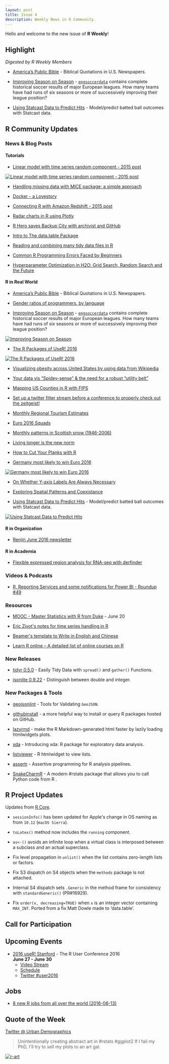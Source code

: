 ```yaml
---
layout: post
title: Issue 4
description: Weekly News in R Community.
---
```


Hello and welcome to the new issue of **R Weekly**!

## Highlight

*Digested by R Weekly Members*

+ [America’s Public Bible](http://americaspublicbible.org/) - Biblical Quotations in U.S. Newspapers.

+ [Improving Season on Season](http://rpubs.com/jalapic/sbs) - [`engsoccerdata`](https://github.com/jalapic/engsoccerdata) contains complete historical soccer results of major European leagues. How many teams have had runs of six seasons or more of successively improving their league position?

+ [Using Statcast Data to Predict Hits](http://www.hardballtimes.com/using-statcast-data-to-predict-hits/) - Model/predict batted ball outcomes with Statcast data.

## R Community Updates

### News & Blog Posts

#### Tutorials

+ [Linear model with time series random component - 2015 post](https://ellisp.github.io/blog/2015/11/15/linear-model-timeseries)

[![Linear model with time series random component - 2015 post](https://ellisp.github.io/img/0017-timeseries.gif)](https://ellisp.github.io/blog/2015/11/15/linear-model-timeseries)

+ [Handling missing data with MICE package; a simple approach](http://datascienceplus.com/handling-missing-data-with-mice-package-a-simple-approach/)

+ [Docker - a Lovestory](https://heidiseibold.github.io/r/2016/06/13/Docker/)

+ [Connecting R with Amazon Redshift - 2015 post](http://blogs.aws.amazon.com/bigdata/post/Tx1G8828SPGX3PK/Connecting-R-with-Amazon-Redshift)

+ [Radar charts in R using Plotly](http://moderndata.plot.ly/radar-charts-in-r-using-plotly/)

+ [R Hero saves Backup City with archivist and GitHub](http://r-addict.com/2016/06/13/RHero-Saves-Backup-City-With-archivist-github.html)

+ [Intro to The data.table Package](https://rollingyours.wordpress.com/2016/06/14/fast-aggregation-of-large-data-with-the-data-table-package/)

+ [Reading and combining many tidy data files in R](http://serialmentor.com/blog/2016/6/13/reading-and-combining-many-tidy-data-files-in-R)

+ [Common R Programming Errors Faced by Beginners](http://www.quantinsti.com/blog/common-errors-r/)

+ [Hyperparameter Optimization in H2O: Grid Search, Random Search and the Future](http://blog.h2o.ai/2016/06/hyperparameter-optimization-in-h2o-grid-search-random-search-and-the-future/) 

#### R in Real World

+ [America’s Public Bible](http://americaspublicbible.org/) - Biblical Quotations in U.S. Newspapers.

+ [Gender ratios of programmers, by language](http://blog.revolutionanalytics.com/2016/06/programmers-gender.html)

+ [Improving Season on Season](http://rpubs.com/jalapic/sbs) -  [`engsoccerdata`](https://github.com/jalapic/engsoccerdata) contains complete historical soccer results of major European leagues. How many teams have had runs of six seasons or more of successively improving their league position?

[![Improving Season on Season](https://cdn.rawgit.com/rweekly/image/master/2016-06-20/football.png)](http://rpubs.com/jalapic/sbs)

+ [The R Packages of UseR! 2016](http://blog.revolutionanalytics.com/2016/06/the-r-packages-of-user-2016.html)

[![The R Packages of UseR! 2016](https://revolution-computing.typepad.com/.a/6a010534b1db25970b01b7c86dfbf2970b-800wi)](http://blog.revolutionanalytics.com/2016/06/the-r-packages-of-user-2016.html)

+ [Visualizing obesity across United States by using data from Wikipedia](http://datascienceplus.com/visualizing-obesity-across-united-states-by-using-data-from-wikipedia/)

+ [Your data vis “Spidey-sense” & the need for a robust “utility belt”](https://rud.is/b/2016/06/16/your-data-vis-spidey-sense-the-need-for-a-robust-utility-belt/)

+ [Mapping US Counties in R with FIPS](https://www.datascienceriot.com/mapping-us-counties-in-r-with-fips/kris/)

+ [Set up a twitter filter stream before a conference to properly check out the zeitgeist!](https://thomas-keller.github.io/articles/using-streamr-tidytext-to-conferences-with-twitter/)

+ [Monthly Regional Tourism Estimates](https://ellisp.github.io/blog/2016/06/16/mrtes)

+ [Euro 2016 Squads](https://gjabel.wordpress.com/2016/06/15/euro-2016-squads/)

+ [Monthly patterns in Scottish snow (1946-2006)](https://scottishsnow.wordpress.com/2016/04/24/monthly-snow/)

+ [Living longer is the new norm](http://www.swissinfo.ch/eng/by-the-numbers_a-greying-planet-from-north-to-south/42207298)

+ [How to Cut Your Planks with R](http://sumsar.net/blog/2016/06/how-to-cut-your-planks-with-r/)

+ [Germany most likely to win Euro 2016](http://www.r-bloggers.com/germany-most-likely-to-win-euro-2016/)

[![Germany most likely to win Euro 2016](https://grollchristian.files.wordpress.com/2016/06/em_results_tree.png)](http://www.r-bloggers.com/germany-most-likely-to-win-euro-2016/)

+ [On Whether Y-axis Labels Are Always Necessary](http://rud.is/b/2016/06/12/on-whether-y-axis-labels-are-always-necessary/)

+ [Exploring Spatial Patterns and Coexistance](https://biologyforfun.wordpress.com/2016/06/11/exploring-spatial-patterns-and-coexistance/)

+ [Using Statcast Data to Predict Hits](http://www.hardballtimes.com/using-statcast-data-to-predict-hits/) - Model/predict batted ball outcomes with Statcast data.

[![Using Statcast Data to Predict Hits](https://cdn.rawgit.com/rweekly/image/master/2016-06-20/angle_speed_pred.png)](http://www.hardballtimes.com/using-statcast-data-to-predict-hits/)

#### R in Organization

+ [Renjin June 2016 newsletter](http://us7.campaign-archive1.com/?u=d15c4a781ddc4b9bdcec62993&id=0e189b562e)

#### R in Academia

+ [Flexible expressed region analysis for RNA-seq with derfinder](http://ht.ly/outJ301ko9b)

### Videos & Podcasts

+ [R, Reporting Services and some notifications for Power BI - Roundup #49](https://www.youtube.com/watch?v=BCbosbFBpfM&feature=youtu.be)

### Resources

+ [MOOC - Master Statistics with R from Duke](https://www.coursera.org/specializations/statistics) - June 20

+ [Eric Zivot's notes for time series handling in R](https://faculty.washington.edu/ezivot/econ424/Working%20with%20Time%20Series%20Data%20in%20R.pdf)

+ [Beamer's template to Write in English and Chinese](http://pacha.hk/beamertemplate.html)

+ [Learn R online – A detailed list of online courses on R](http://bafflednerd.com/learn-r-online/)

### New Releases

+ [tidyr 0.5.0](https://blog.rstudio.org/2016/06/13/tidyr-0-5-0/) - Easily Tidy Data with `spread()` and `gather()` Functions.

+ [jsonlite 0.9.22](https://www.opencpu.org/posts/jsonlite-0-9-22/) - Distinguish between double and integer.

### New Packages & Tools

+ [geojsonlint](https://cran.rstudio.com/web/packages/geojsonlint/vignettes/geojsonlint_vignette.html) - Tools for Validating `GeoJSON`.

+ [githubinstall](http://mockquant.blogspot.com.au/2016/06/githubinstall-new-r-package-for-easy-to.html) - a more helpful way to install or query R packages hosted on GitHub.

+ [lazyrmd](http://ryanhafen.com/blog/lazyrmd) - make the R Markdown-generated html faster by lazily loading htmlwidgets plots.

+ [xda](https://ujjwalkarn.me/2016/06/17/introducing-xda-r-package-for-exploratory-data-analysis/) - Introducing xda: R package for exploratory data analysis.

+ [listviewer](https://github.com/timelyportfolio/listviewer) - R htmlwidget to view lists.

+ [assertr](https://github.com/ropenscilabs/assertr) - Assertive programming for R analysis pipelines.

+ [SnakeCharmR](https://asieira.github.io/introducing-snakecharmr.html) - A modern #rstats package that allows you to call Python code from R .

## R Project Updates

Updates from [R Core](http://developer.r-project.org/blosxom.cgi/R-devel/NEWS).

+ `sessionInfo()` has been updated for Apple's change in OS naming as from 	`10.12` (`macOS Sierra`).

+ `toLatex()` method now includes the `running` component.

+ `as<-()` avoids an infinite loop when a virtual class is interposed between a subclass and an actual superclass.

+ Fix level propagation in `unlist()` when the list contains zero-length lists or factors.

+ Fix S3 dispatch on S4 objects when the `methods` package is not attached.

+ Internal S4 dispatch sets `.Generic` in the method frame for consistency with `standardGeneric()` (PR#16929).

+ Fix `order(x, decreasing=TRUE)` when `x` is an integer vector containing `MAX_INT`. Ported from a fix Matt Dowle made to ‘data.table’.

## Call for Participation


## Upcoming Events

+ [2016 useR! Stanford](http://user2016.org/) - The R User Conference 2016<br /> **June 27 - June 30** <br>
  + [Video Stream](https://aka.ms/user2016conference)
  + [Schedule](http://schedule.user2016.org)
  + [Twitter #user2016](https://twitter.com/hashtag/user2016)

## Jobs

+ [8 new R jobs from all over the world (2016-06-13)](http://www.r-bloggers.com/8-new-r-jobs-from-all-over-the-world-2016-06-13/)

## Quote of the Week

[Twitter @ Urban Demographics](https://twitter.com/UrbanDemog/status/742828444292124672)

> Unintentionally creating abstract art in #rstats #ggplot2 If I fail my PhD, I'll try to sell my plots to an art gal.

[![r-art](https://pbs.twimg.com/media/Ck8Oh7XWEAIZar2.jpg)](https://twitter.com/UrbanDemog/status/742828444292124672)
